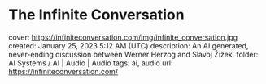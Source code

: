 # The Infinite Conversation

cover: https://infiniteconversation.com/img/infinite_conversation.jpg
created: January 25, 2023 5:12 AM (UTC)
description: An AI generated, never-ending discussion between Werner Herzog and Slavoj Žižek.
folder: AI Systems / AI | Audio | Audio
tags: ai, audio
url: https://infiniteconversation.com/